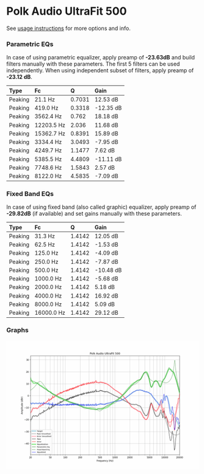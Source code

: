 # Polk Audio UltraFit 500
See [usage instructions](https://github.com/jaakkopasanen/AutoEq#usage) for more options and info.

### Parametric EQs
In case of using parametric equalizer, apply preamp of **-23.63dB** and build filters manually
with these parameters. The first 5 filters can be used independently.
When using independent subset of filters, apply preamp of **-23.12 dB**.

| Type    | Fc         |      Q | Gain      |
|:--------|:-----------|:-------|:----------|
| Peaking | 21.1 Hz    | 0.7031 | 12.53 dB  |
| Peaking | 419.0 Hz   | 0.3318 | -12.35 dB |
| Peaking | 3562.4 Hz  | 0.762  | 18.18 dB  |
| Peaking | 12203.5 Hz | 2.036  | 11.68 dB  |
| Peaking | 15362.7 Hz | 0.8391 | 15.89 dB  |
| Peaking | 3334.4 Hz  | 3.0493 | -7.95 dB  |
| Peaking | 4249.7 Hz  | 1.1477 | 7.62 dB   |
| Peaking | 5385.5 Hz  | 4.4809 | -11.11 dB |
| Peaking | 7748.6 Hz  | 1.5843 | 2.57 dB   |
| Peaking | 8122.0 Hz  | 4.5835 | -7.09 dB  |

### Fixed Band EQs
In case of using fixed band (also called graphic) equalizer, apply preamp of **-29.82dB**
(if available) and set gains manually with these parameters.

| Type    | Fc         |      Q | Gain      |
|:--------|:-----------|:-------|:----------|
| Peaking | 31.3 Hz    | 1.4142 | 12.05 dB  |
| Peaking | 62.5 Hz    | 1.4142 | -1.53 dB  |
| Peaking | 125.0 Hz   | 1.4142 | -4.09 dB  |
| Peaking | 250.0 Hz   | 1.4142 | -7.87 dB  |
| Peaking | 500.0 Hz   | 1.4142 | -10.48 dB |
| Peaking | 1000.0 Hz  | 1.4142 | -5.68 dB  |
| Peaking | 2000.0 Hz  | 1.4142 | 5.18 dB   |
| Peaking | 4000.0 Hz  | 1.4142 | 16.92 dB  |
| Peaking | 8000.0 Hz  | 1.4142 | 5.09 dB   |
| Peaking | 16000.0 Hz | 1.4142 | 29.12 dB  |

### Graphs
![](./Polk%20Audio%20UltraFit%20500.png)